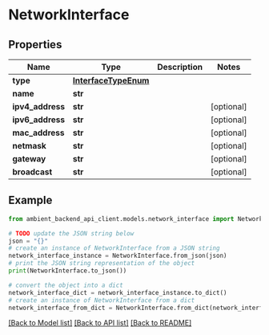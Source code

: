 # NetworkInterface


## Properties

Name | Type | Description | Notes
------------ | ------------- | ------------- | -------------
**type** | [**InterfaceTypeEnum**](InterfaceTypeEnum.md) |  | 
**name** | **str** |  | 
**ipv4_address** | **str** |  | [optional] 
**ipv6_address** | **str** |  | [optional] 
**mac_address** | **str** |  | [optional] 
**netmask** | **str** |  | [optional] 
**gateway** | **str** |  | [optional] 
**broadcast** | **str** |  | [optional] 

## Example

```python
from ambient_backend_api_client.models.network_interface import NetworkInterface

# TODO update the JSON string below
json = "{}"
# create an instance of NetworkInterface from a JSON string
network_interface_instance = NetworkInterface.from_json(json)
# print the JSON string representation of the object
print(NetworkInterface.to_json())

# convert the object into a dict
network_interface_dict = network_interface_instance.to_dict()
# create an instance of NetworkInterface from a dict
network_interface_from_dict = NetworkInterface.from_dict(network_interface_dict)
```
[[Back to Model list]](../README.md#documentation-for-models) [[Back to API list]](../README.md#documentation-for-api-endpoints) [[Back to README]](../README.md)


